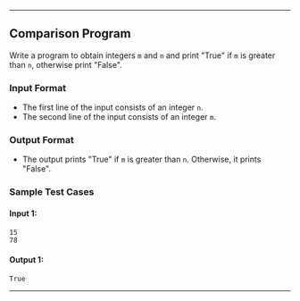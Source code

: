 
---

## Comparison Program

Write a program to obtain integers `m` and `n` and print "True" if `m` is greater than `n`, otherwise print "False".

### Input Format

- The first line of the input consists of an integer `n`.
- The second line of the input consists of an integer `m`.

### Output Format

- The output prints "True" if `m` is greater than `n`. Otherwise, it prints "False".

### Sample Test Cases

#### Input 1:
```
15
78
```

#### Output 1:
```
True
```

---